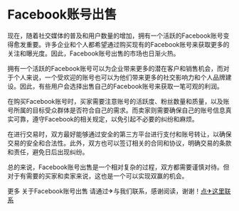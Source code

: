 # Facebook账号出售

现在，随着社交媒体的普及和用户数量的增加，拥有一个活跃的Facebook账号变得愈发重要。许多企业和个人都希望通过购买现有的Facebook账号来获取更多的关注和曝光度。因此，Facebook账号出售的市场也日渐火热。

拥有一个活跃的Facebook账号可以为企业带来更多的潜在客户和销售机会，而对于个人来说，一个受欢迎的账号也可以为他们带来更多的社交影响力和个人品牌建设。因此，有些用户会选择出售自己的Facebook账号来获取一笔可观的利润。

在购买Facebook账号时，买家需要注意账号的活跃度、粉丝数量和质量，以及账号所属的目标受众群体是否符合自己的需求。而卖家则需要确保自己的账号信息真实可靠，遵守Facebook的相关规定，以免引起不必要的纠纷和麻烦。

在进行交易时，双方最好能够通过安全的第三方平台进行支付和账号转让，以确保交易的安全和合法性。此外，双方也可以签订相关的合同和协议，明确交易的条款和责任，避免日后出现纠纷。

总的来说，Facebook账号出售是一个相对复杂的过程，双方都需要谨慎对待。但对于有需要的买家和卖家来说，这也是一个可以实现双赢的机会。

更多 关于Facebook账号出售 请通过✈与我们联系，感谢阅读，谢谢！[点✈这里联系](https://ss.k02.cc)
